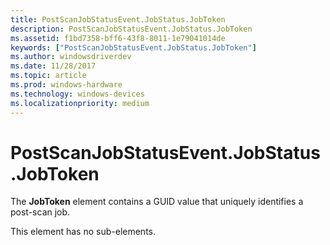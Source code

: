 ```yaml
---
title: PostScanJobStatusEvent.JobStatus.JobToken
description: PostScanJobStatusEvent.JobStatus.JobToken
ms.assetid: f1bd7358-bff6-43f8-8011-1e79041014de
keywords: ["PostScanJobStatusEvent.JobStatus.JobToken"]
ms.author: windowsdriverdev
ms.date: 11/28/2017
ms.topic: article
ms.prod: windows-hardware
ms.technology: windows-devices
ms.localizationpriority: medium
---
```


# PostScanJobStatusEvent.JobStatus.JobToken


The **JobToken** element contains a GUID value that uniquely identifies a post-scan job.

This element has no sub-elements.

 

 





